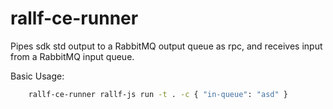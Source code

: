 # rallf-ce-runner

Pipes sdk std output to a RabbitMQ output queue as rpc, and receives input from a RabbitMQ input queue.

Basic Usage:
```sh
    rallf-ce-runner rallf-js run -t . -c { "in-queue": "asd" }
```